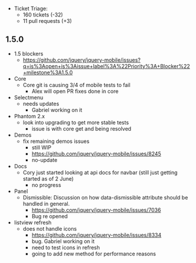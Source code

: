 * Ticket Triage:
  * 160 tickets (-32)
  * 11 pull requests (+3)

## 1.5.0
* 1.5 blockers
  * https://github.com/jquery/jquery-mobile/issues?q=is%3Aopen+is%3Aissue+label%3A%22Priority%3A+Blocker%22+milestone%3A1.5.0
* Core
  * Core git is causing 3/4 of mobile tests to fail
    * Alex will open PR fixes done in core
* Selectmenu
  * needs updates
    * Gabriel working on it
* Phantom 2.x
  * look into upgrading to get more stable tests
    * issue is with core get and being resolved
* Demos
  * fix remaining demos issues
    * still WIP
    * https://github.com/jquery/jquery-mobile/issues/8245
    * no-update
* Docs
  * Cory just started looking at api docs for navbar (still just getting started as of 2 June)
    * no progress
* Panel
  * Dismissible: Discussion on how data-dismissible attribute should be handled in general.
    * https://github.com/jquery/jquery-mobile/issues/7036
    * Bug re opened
* listview refresh
  * does not handle icons
    * https://github.com/jquery/jquery-mobile/issues/8334
    * bug. Gabriel working on it
    * need to test icons in refresh
    * going to add new method for performance reasons
